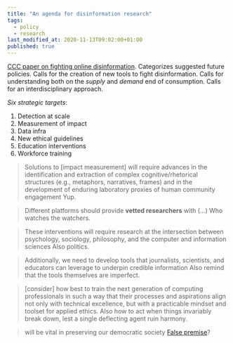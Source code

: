 ```yaml
---
title: "An agenda for disinformation research"
tags:
  - policy
  - research
last_modified_at: 2020-11-13T09:02:00+01:00
published: true
---
```



[CCC paper on fighting online disinformation](https://cra.org/ccc/wp-content/uploads/sites/2/2020/11/An-agenda-for-disinformation-research.pdf).
Categorizes suggested future policies.
Calls for the creation of new tools to fight disinformation.
Calls for understanding both on the *supply* and *demand* end of consumption.
Calls for an interdisciplinary approach.

*Six strategic targets*:
1. Detection at scale
2. Measurement of impact
3. Data infra
4. New ethical guidelines
5. Education interventions
6. Workforce training

> Solutions to [impact measurement] will require advances in the identification
> and extraction of complex cognitive/rhetorical structures (e.g., metaphors,
> narratives, frames) and in the development of enduring laboratory proxies of
> human community engagement
Yup.

> Different platforms should provide **vetted researchers** with (...)
Who watches the watchers.

> These interventions will require research at the intersection between
> psychology, sociology, philosophy, and the computer and information sciences
Also politics.

> Additionally, we need to develop tools that journalists, scientists, and
> educators can leverage to underpin credible information
Also remind that the tools themselves are imperfect.

> [consider] how best to train the next generation of computing professionals in
> such a way that their processes and aspirations align not only with technical
> excellence, but with a practicable mindset and toolset for applied ethics.
Also how to act when things invariably break down,
lest a single deflecting agent ruin harmony.

> will be vital in preserving our democratic society
[False premise](https://www.goodreads.com/de/book/show/30957274-against-elections)?

